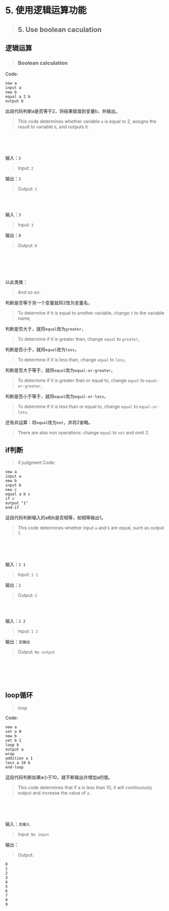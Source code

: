 # 5. 使用逻辑运算功能
> ## 5. Use boolean caculation

## 逻辑运算

> ### Boolean calculation

Code:
```junlang
new a
input a
new b
equal a 2 b
output b
```

此段代码判断a是否等于2，将结果赋值到变量b，并输出。
> This code determines whether variable `a` is equal to 2, assigns the result to variable `b`, and outputs it.

<br/>
<br/>
<br/>

输入：`2`
> Input: `2`

输出：`1`
> Output: `1`

<br/>
<br/>

输入：`3`
> Input: `3`

输出：`0`
> Output: `0`

<br/>
<br/>
<br/>
<br/>

以此类推：
> And so on:

判断是否等于另一个变量就将2改为变量名，
> To determine if it is equal to another variable, change `2` to the variable name,

判断是否大于，就将`equal`改为`greater`，
> To determine if it is greater than, change `equal` to `greater`,

判断是否小于，就将`equal`改为`less`，
> To determine if it is less than, change `equal` to `less`,

判断是否大于等于，就将`equal`改为`equal-or-greater`，
> To determine if it is greater than or equal to, change `equal` to `equal-or-greater`,

判断是否小于等于，就将`equal`改为`equal-or-less`，
> To determine if it is less than or equal to, change `equal` to `equal-or-less`,

还有非运算：将`equal`改为`not`，并将2省略。
> There are also non operations: change `equal` to `not` and omit 2.

## if判断
> if judgment
Code:
```junlang
new a
input a
new b
input b
new c
equal a b c
if c
output "1"
end-if
```

这段代码判断输入的a和b是否相等，如相等输出1。
> This code determines whether input `a` and `b` are equal, such as output 1.

<br/>
<br/>
<br/>

输入：`1 1`
> Input: `1 1`

输出：`1`
> Output: `1`

<br/>
<br/>

输入：`1 2`
> Input: `1 2`

输出：`无输出`
> Output: `No output`

<br/>
<br/>
<br/>
<br/>

## loop循环
> loop

Code:
```junlang
new a
set a 0
new b
set b 1
loop b
output a
wrap
addition a 1
less a 10 b
end-loop
```

这段代码判断如果a小于10，就不断输出并增加a的值。
> This code determines that if a is less than 10, it will continuously output and increase the value of `a`.

<br/>
<br/>
<br/>

输入：`无输入`
> Input: `No input`

输出：
> Output: 
```
0
1
2
3
4
5
6
7
8
9
```
<br/>
<br/>
<br/>
<br/>